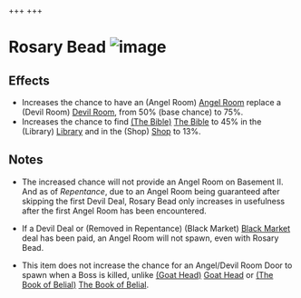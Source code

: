 +++
+++

 # Rosary Bead ![image](/image/Rosary_Bead.png) 

Effects
---------


* Increases the chance to have an (Angel Room) [Angel Room](/wiki/Angel_Room "Angel Room") replace a (Devil Room) [Devil Room](/wiki/Devil_Room "Devil Room"), from 50% (base chance) to 75%.
* Increases the chance to find [(The Bible)](/wiki/The_Bible "The Bible") [The Bible](/wiki/The_Bible "The Bible") to 45% in the (Library) [Library](/wiki/Library "Library") and in the (Shop) [Shop](/wiki/Shop "Shop") to 13%.


Notes
-------


* The increased chance will not provide an Angel Room on Basement II. And as of *Repentance*, due to an Angel Room being guaranteed after skipping the first Devil Deal, Rosary Bead only increases in usefulness after the first Angel Room has been encountered.


* If a Devil Deal or (Removed in Repentance) (Black Market) [Black Market](/wiki/Black_Market "Black Market") deal has been paid, an Angel Room will not spawn, even with Rosary Bead.
* This item does not increase the chance for an Angel/Devil Room Door to spawn when a Boss is killed, unlike [(Goat Head)](/wiki/Goat_Head "Goat Head") [Goat Head](/wiki/Goat_Head "Goat Head") or [(The Book of Belial)](/wiki/The_Book_of_Belial "The Book of Belial") [The Book of Belial](/wiki/The_Book_of_Belial "The Book of Belial").


